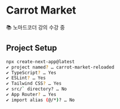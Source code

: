 # Carrot Market

📚 노마드코더 강의 수강 중

## Project Setup 

```bash
npx create-next-app@latest
✔ project named? … carrot-market-reloaded
✔ TypeScript? … Yes
✔ ESLint? … Yes
✔ Tailwind CSS? … Yes
✔ src/` directory? … No
✔ App Router? … Yes
✔ import alias (@/*)? … No

```
